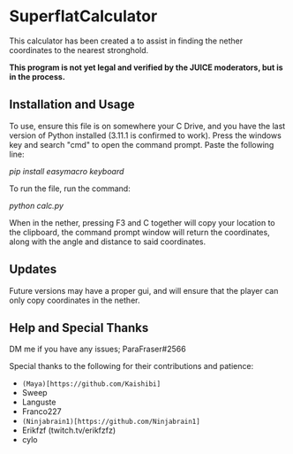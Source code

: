 # SuperflatCalculator
This calculator has been created a to assist in finding the nether coordinates to the nearest stronghold. 

**This program is not yet legal and verified by the JUICE moderators, but is in the process.**

## Installation and Usage
To use, ensure this file is on somewhere your C Drive, and you have the last version of Python installed (3.11.1 is confirmed to work). 
Press the windows key and search "cmd" to open the command prompt. Paste the following line:

*pip install easymacro keyboard*

To run the file, run the command:

*python calc.py*

When in the nether, pressing F3 and C together  will copy your location to the clipboard, the command prompt window will return the coordinates, along with the angle and distance to said coordinates.

## Updates
Future versions may have a proper gui, and will ensure that the player can only copy coordinates in the nether.

## Help and Special Thanks
DM me if you have any issues; ParaFraser#2566

Special thanks to the following for their contributions and patience:
- `(Maya)[https://github.com/Kaishibi]`
- Sweep
- Languste
- Franco227
- `(Ninjabrain1)[https://github.com/Ninjabrain1]`
- Erikfzf (twitch.tv/erikfzfz)
- cylo
